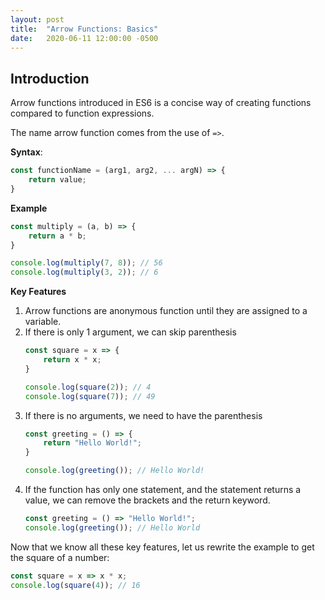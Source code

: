 ```yaml
---
layout: post
title:  "Arrow Functions: Basics"
date:   2020-06-11 12:00:00 -0500
---
```


## Introduction

Arrow functions introduced in ES6 is a concise way of creating functions compared to function expressions.

The name arrow function comes from the use of `=>`.

**Syntax**:

```javascript
const functionName = (arg1, arg2, ... argN) => {
    return value;
}
```

**Example**

```javascript
const multiply = (a, b) => {
    return a * b;
}

console.log(multiply(7, 8)); // 56
console.log(multiply(3, 2)); // 6
```

**Key Features**

1. Arrow functions are anonymous function until they are assigned to a variable.
2. If there is only 1 argument, we can skip parenthesis
   ```javascript
   const square = x => {
       return x * x;
   }

   console.log(square(2)); // 4
   console.log(square(7)); // 49
   ```
3. If there is no arguments, we need to have the parenthesis
   ```javascript
   const greeting = () => {
       return "Hello World!";
   }

   console.log(greeting()); // Hello World!
   ```
4. If the function has only one statement, and the statement returns a value, we can remove the brackets and the return keyword.
   ```javascript
   const greeting = () => "Hello World!";
   console.log(greeting()); // Hello World
   ```

Now that we know all these key features, let us rewrite the example to get the square of a number:

```javascript
const square = x => x * x;
console.log(square(4)); // 16
```

